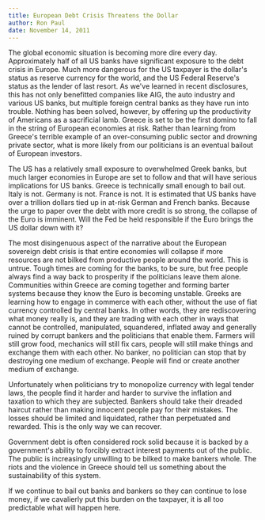 ```yaml
---
title: European Debt Crisis Threatens the Dollar
author: Ron Paul
date: November 14, 2011
---
```


The global economic situation is becoming more dire every day.
Approximately half of all US banks have significant exposure to the
debt crisis in Europe. Much more dangerous for the US taxpayer is the
dollar's status as reserve currency for the world, and the US Federal
Reserve's status as the lender of last resort. As we've learned in
recent disclosures, this has not only benefitted companies like AIG,
the auto industry and various US banks, but multiple foreign central
banks as they have run into trouble. Nothing has been solved, however,
by offering up the productivity of Americans as a sacrificial lamb.
Greece is set to be the first domino to fall in the string of European
economies at risk. Rather than learning from Greece's terrible example
of an over-consuming public sector and drowning private sector, what is
more likely from our politicians is an eventual bailout of European
investors.

The US has a relatively small exposure to overwhelmed Greek banks, but
much larger economies in Europe are set to follow and that will have
serious implications for US banks. Greece is technically small enough
to bail out. Italy is not. Germany is not. France is not. It is
estimated that US banks have over a trillion dollars tied up in at-risk
German and French banks. Because the urge to paper over the debt with
more credit is so strong, the collapse of the Euro is imminent. Will
the Fed be held responsible if the Euro brings the US dollar down with
it?

The most disingenuous aspect of the narrative about the European
sovereign debt crisis is that entire economies will collapse if more
resources are not bilked from productive people around the world. This
is untrue. Tough times are coming for the banks, to be sure, but free
people always find a way back to prosperity if the politicians leave
them alone. Communities within Greece are coming together and forming
barter systems because they know the Euro is becoming unstable. Greeks
are learning how to engage in commerce with each other, without the use
of fiat currency controlled by central banks. In other words, they are
rediscovering what money really is, and they are trading with each
other in ways that cannot be controlled, manipulated, squandered,
inflated away and generally ruined by corrupt bankers and the
politicians that enable them. Farmers will still grow food, mechanics
will still fix cars, people will still make things and exchange them
with each other. No banker, no politician can stop that by destroying
one medium of exchange. People will find or create another medium of
exchange.

Unfortunately when politicians try to monopolize currency with legal
tender laws, the people find it harder and harder to survive the
inflation and taxation to which they are subjected. Bankers should take
their dreaded haircut rather than making innocent people pay for their
mistakes. The losses should be limited and liquidated, rather than
perpetuated and rewarded. This is the only way we can recover.

Government debt is often considered rock solid because it is backed by
a government's ability to forcibly extract interest payments out of the
public. The public is increasingly unwilling to be bilked to make
bankers whole. The riots and the violence in Greece should tell us
something about the sustainability of this system.

If we continue to bail out banks and bankers so they can continue to
lose money, if we cavalierly put this burden on the taxpayer, it is all
too predictable what will happen here.
